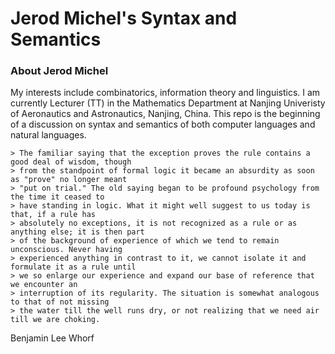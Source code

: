 # Jerod Michel's Syntax and Semantics

###  About Jerod Michel
My interests include combinatorics, information theory and linguistics. I am currently Lecturer (TT) in the Mathematics Department at Nanjing Univeristy of Aeronautics and Astronautics, Nanjing, China. This repo is the beginning of a discussion on syntax and semantics of both computer languages and natural languages.

    > The familiar saying that the exception proves the rule contains a good deal of wisdom, though
    > from the standpoint of formal logic it became an absurdity as soon as "prove" no longer meant
    > "put on trial." The old saying began to be profound psychology from the time it ceased to
    > have standing in logic. What it might well suggest to us today is that, if a rule has
    > absolutely no exceptions, it is not recognized as a rule or as anything else; it is then part
    > of the background of experience of which we tend to remain unconscious. Never having
    > experienced anything in contrast to it, we cannot isolate it and formulate it as a rule until
    > we so enlarge our experience and expand our base of reference that we encounter an
    > interruption of its regularity. The situation is somewhat analogous to that of not missing
    > the water till the well runs dry, or not realizing that we need air till we are choking.

Benjamin Lee Whorf 
